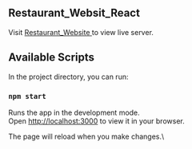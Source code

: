 <h2><b>Restaurant_Websit_React</b></h2>

Visit <a href="https://major-project-restaurant-website-react.vercel.app/"> Restaurant_Website </a> to view live server.

## Available Scripts

In the project directory, you can run:

### `npm start`

Runs the app in the development mode.\
Open [http://localhost:3000](http://localhost:3000) to view it in your browser.

The page will reload when you make changes.\
